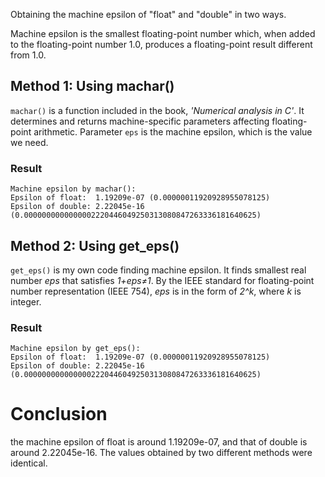 Obtaining the machine epsilon of "float" and "double" in two ways.

Machine epsilon is the smallest floating-point number which, 
when added to the floating-point number 1.0, 
produces a floating-point result different from 1.0.

## Method 1: Using machar()
`machar()` is a function included in the book, *'Numerical analysis in C'*.
It determines and returns machine-specific parameters affecting floating-point arithmetic. 
Parameter `eps` is the machine epsilon, which is the value we need.
### Result
```
Machine epsilon by machar():
Epsilon of float:  1.19209e-07 (0.00000011920928955078125)
Epsilon of double: 2.22045e-16 (0.0000000000000002220446049250313080847263336181640625)
```

## Method 2: Using get_eps()
`get_eps()` is my own code finding machine epsilon. 
It finds smallest real number *eps* that satisfies *1+eps≠1*.
By the IEEE standard for floating-point number representation (IEEE 754), 
*eps* is in the form of *2^k*, where *k* is integer. 
### Result
```
Machine epsilon by get_eps():
Epsilon of float:  1.19209e-07 (0.00000011920928955078125)
Epsilon of double: 2.22045e-16 (0.0000000000000002220446049250313080847263336181640625)
```

# Conclusion
the machine epsilon of float is around 1.19209e-07, 
and that of double is around 2.22045e-16.
The values obtained by two different methods were identical. 